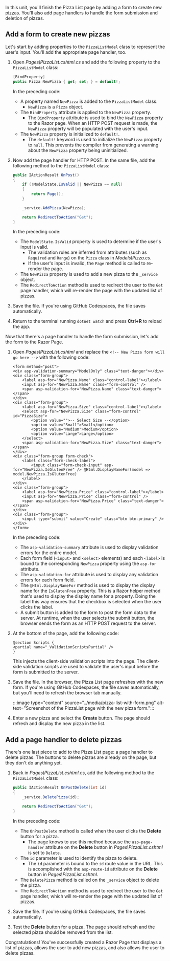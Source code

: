 In this unit, you'll finish the Pizza List page by adding a form to create new pizzas. You'll also add page handlers to handle the form submission and deletion of pizzas.

## Add a form to create new pizzas

Let's start by adding properties to the `PizzaListModel` class to represent the user's input. You'll add the appropriate page handler, too.

1. Open *Pages\PizzaList.cshtml.cs* and add the following property to the `PizzaListModel` class:

    ```csharp
    [BindProperty]
    public Pizza NewPizza { get; set; } = default!;
    ```

    In the preceding code:

    - A property named `NewPizza` is added to the `PizzaListModel` class.
        - `NewPizza` is a `Pizza` object.
    - The `BindProperty` attribute is applied to the `NewPizza` property.
        - The `BindProperty` attribute is used to bind the `NewPizza` property to the Razor page. When an HTTP POST request is made, the `NewPizza` property will be populated with the user's input.
    - The `NewPizza` property is initialized to `default!`.
        - The `default!` keyword is used to initialize the `NewPizza` property to `null`. This prevents the compiler from generating a warning about the `NewPizza` property being uninitialized.

1. Now add the page handler for HTTP POST. In the same file, add the following method to the `PizzaListModel` class:

    ```csharp
    public IActionResult OnPost()
    {
        if (!ModelState.IsValid || NewPizza == null)
        {
            return Page();
        }

        _service.AddPizza(NewPizza);

        return RedirectToAction("Get");
    }
    ```

    In the preceding code:

    - The `ModelState.IsValid` property is used to determine if the user's input is valid.
        - The validation rules are inferred from attributes (such as `Required` and `Range`) on the `Pizza` class in *Models\Pizza.cs*.
        - If the user's input is invalid, the `Page` method is called to re-render the page.
    - The `NewPizza` property is used to add a new pizza to the `_service` object.
    - The `RedirectToAction` method is used to redirect the user to the `Get` page handler, which will re-render the page with the updated list of pizzas.

1. Save the file. If you're using GitHub Codespaces, the file saves automatically.
1. Return to the terminal running `dotnet watch` and press **Ctrl+R** to reload the app.

Now that there's a page handler to handle the form submission, let's add the form to the Razor Page.

1. Open *Pages\PizzaList.cshtml* and replace the `<!-- New Pizza form will go here -->` with the following code:

    ```razor
    <form method="post">
    <div asp-validation-summary="ModelOnly" class="text-danger"></div>
    <div class="form-group">
        <label asp-for="NewPizza.Name" class="control-label"></label>
        <input asp-for="NewPizza.Name" class="form-control" />
        <span asp-validation-for="NewPizza.Name" class="text-danger"></span>
    </div>
    <div class="form-group">
        <label asp-for="NewPizza.Size" class="control-label"></label>
        <select asp-for="NewPizza.Size" class="form-control" id="PizzaSize">
            <option value="">-- Select Size --</option>
            <option value="Small">Small</option>
            <option value="Medium">Medium</option>
            <option value="Large">Large</option>
        </select>
        <span asp-validation-for="NewPizza.Size" class="text-danger"></span>
    </div>
    <div class="form-group form-check">
        <label class="form-check-label">
            <input class="form-check-input" asp-for="NewPizza.IsGlutenFree" /> @Html.DisplayNameFor(model => model.NewPizza.IsGlutenFree)
        </label>
    </div>
    <div class="form-group">
        <label asp-for="NewPizza.Price" class="control-label"></label>
        <input asp-for="NewPizza.Price" class="form-control" />
        <span asp-validation-for="NewPizza.Price" class="text-danger"></span>
    </div>
    <div class="form-group">
        <input type="submit" value="Create" class="btn btn-primary" />
    </div>
    </form>
    ```

    In the preceding code:

    - The `asp-validation-summary` attribute is used to display validation errors for the entire model.
    - Each form field (`<input>` and `<select>` elements) and each `<label>` is bound to the corresponding `NewPizza` property using the `asp-for` attribute.
    - The `asp-validation-for` attribute is used to display any validation errors for each form field.
    - The `@Html.DisplayNameFor` method is used to display the display name for the `IsGlutenFree` property. This is a Razor helper method that's used to display the display name for a property. Doing the label this way ensures that the checkbox is selected when the user clicks the label.
    - A submit button is added to the form to post the form data to the server. At runtime, when the user selects the submit button, the browser sends the form as an HTTP POST request to the server.

1. At the bottom of the page, add the following code:

    ```razor
    @section Scripts {
    <partial name="_ValidationScriptsPartial" />
    }
    ```

    This injects the client-side validation scripts into the page. The client-side validation scripts are used to validate the user's input before the form is submitted to the server.

1. Save the file. In the browser, the Pizza List page refreshes with the new form. If you're using GitHub Codespaces, the file saves automatically, but you'll need to refresh the browser tab manually.

    :::image type="content" source="../media/pizza-list-with-form.png" alt-text="Screenshot of the PizzaList page with the new pizza form.":::

1. Enter a new pizza and select the **Create** button. The page should refresh and display the new pizza in the list.

## Add a page handler to delete pizzas

There's one last piece to add to the Pizza List page: a page handler to delete pizzas. The buttons to delete pizzas are already on the page, but they don't do anything yet.

1. Back in *Pages\PizzaList.cshtml.cs*, add the following method to the `PizzaListModel` class:

    ```csharp
    public IActionResult OnPostDelete(int id)
    {
        _service.DeletePizza(id);

        return RedirectToAction("Get");
    }
    ```

    In the preceding code:

    - The `OnPostDelete` method is called when the user clicks the **Delete** button for a pizza.
        - The page knows to use this method because the `asp-page-handler` attribute on the **Delete** button in *Pages\PizzaList.cshtml* is set to `Delete`.
    - The `id` parameter is used to identify the pizza to delete.
        - The `id` parameter is bound to the `id` route value in the URL. This is accomplished with the `asp-route-id` attribute on the **Delete** button in *Pages\PizzaList.cshtml*.
    - The `DeletePizza` method is called on the `_service` object to delete the pizza.
    - The `RedirectToAction` method is used to redirect the user to the `Get` page handler, which will re-render the page with the updated list of pizzas.

1. Save the file. If you're using GitHub Codespaces, the file saves automatically.
1. Test the **Delete** button for a pizza. The page should refresh and the selected pizza should be removed from the list.

Congratulations! You've successfully created a Razor Page that displays a list of pizzas, allows the user to add new pizzas, and also allows the user to delete pizzas.

